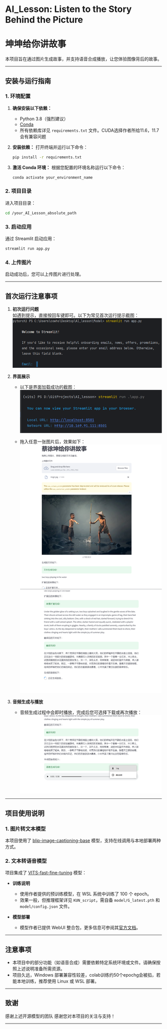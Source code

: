 # **AI_Lesson: Listen to the Story Behind the Picture**  
# **坤坤给你讲故事**

本项目旨在通过图片生成故事，并支持语音合成播放，让您体验图像背后的故事。

---

## **安装与运行指南**

### **1. 环境配置**
1. **确保安装以下依赖：**
   - Python 3.8（强烈建议）  
   - [Conda](https://docs.conda.io/projects/conda/en/latest/user-guide/install/index.html)  
   - 所有依赖库详见 `requirements.txt` 文件。CUDA选择作者所给11.6，11.7会有兼容问题

2. **安装依赖：**
   打开终端并运行以下命令：
   ```bash
   pip install -r requirements.txt
   ```

3. **激活 Conda 环境：**
   根据您配置的环境名称运行以下命令：
   ```bash
   conda activate your_environment_name
   ```

### **2. 项目目录**
进入项目目录：
```bash
cd /your_AI_Lesson_absolute_path
```

### **3. 启动应用**
通过 Streamlit 启动应用：
```bash
streamlit run app.py
```

### **4. 上传图片**
启动成功后，您可以上传图片进行处理。

---

## **首次运行注意事项**
1. **初次运行问题**  
   如遇到提示，直接按回车键即可。以下为常见首次运行提示截图：  
   ![首次运行提示](asset/image.png)

2. **界面展示**  
   - 以下是界面加载成功的截图：  
     ![界面](asset/img.png)

   - 拖入任意一张图片后，效果如下：  
     ![图片效果1](asset/img_3.png)  
     ![图片效果2](asset/img_4.png)

3. **音频生成与播放**  
   - 音频生成过程中会即时播放，完成后您可选择下载或再次播放：  
     ![播放与下载](asset/img_6.png)

---

## **项目使用说明**

### **1. 图片转文本模型**
本项目使用了 [blip-image-captioning-base](https://huggingface.co/Salesforce/blip-image-captioning-base/blob/main/pytorch_model.bin) 模型，支持在线调用与本地部署两种方式。

### **2. 文本转语音模型**
项目集成了 [VITS-fast-fine-tuning](https://github.com/Plachtaa/VITS-fast-fine-tuning) 模型：  
- **训练说明**  
  - 使用作者提供的预训练模型，在 WSL 系统中训练了 100 个 epoch。  
  - 效果一般，但推理框架详见 `KUN_script`，需自备 `model/G_latest.pth` 和 `model/config.json` 文件。  

- **模型部署**  
  - 模型作者已提供 WebUI 整合包，更多信息可参阅其[官方文档](https://github.com/Plachtaa/VITS-fast-fine-tuning)。

---

## **注意事项**
- 本项目中的部分功能（如语音合成）需要依赖特定系统环境或文件。请确保按照上述说明准备所需资源。
- 项目久远，Windows 部署兼容性较差，colab训练约50个epochg会被掐，若能本地训练，推荐使用 Linux 或 WSL 部署。

---

## **致谢**
感谢上述开源模型的团队
感谢您对本项目的关注与支持！  

---